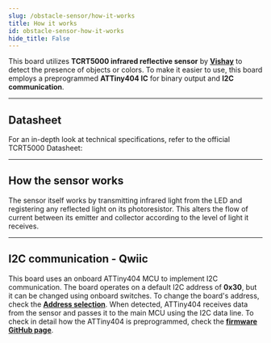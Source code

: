 ```yaml
---
slug: /obstacle-sensor/how-it-works 
title: How it works
id: obstacle-sensor-how-it-works 
hide_title: False
---  
```


This board utilizes **TCRT5000 infrared reflective sensor** by [**Vishay**](https://www.digikey.gr/en/products/detail/vishay-semiconductor-opto-division/TCRT5000/1681167) to detect the presence of objects or colors. To make it easier to use, this board employs a preprogrammed **ATTiny404 IC** for binary output and **I2C communication**.

<CenteredImage src="/img/obstacle-sensor/333004_TCRT5000_highlighted.jpg" alt="TCRT5000 IR sensor on board" caption="TCRT5000 IR sensor on board" width="400px" />

<CenteredImage src="/img/obstacle-sensor/333004_ATTINY404_highlighted.jpg" alt="ATTiny404 IC on board" caption="ATTiny404 IC on board" width="400px" />

---

## Datasheet

For an in-depth look at technical specifications, refer to the official TCRT5000 Datasheet:

<QuickLink  
  title="TCRT5000 Datasheet"  
  description="Detailed technical documentation for the TCRT5000 infrared sensor"  
  url="https://soldered.com/productdata/2022/03/Soldered_TCRT5000_datasheet.pdf"  
/> 

---

## How the sensor works
The sensor itself works by transmitting infrared light from the LED and registering any reflected light on its photoresistor. This alters the flow of current between its emitter and collector according to the level of light it receives.

<CenteredImage src="/img/obstacle-sensor/how_the_sensor_works.jpg" alt="How the TCRT5000 sensor works" caption="How the TCRT5000 sensor works" width="400px" />

---

## I2C communication - Qwiic
This board uses an onboard ATTiny404 MCU to implement I2C communication. The board operates on a default I2C address of **0x30**, but it can be changed using onboard switches. To change the board's address, check the [**Address selection**](/documentation/obstacle-sensor/hardware#address-selection/). When detected, ATTiny404 receives data from the sensor and passes it to the main MCU using the I2C data line. To check in detail how the ATTiny404 is preprogrammed, check the [**firmware GitHub page**](https://github.com/SolderedElectronics/Soldered-Obstacle-Sensor-Arduino-Library/tree/dev/extras/attiny_firmware).